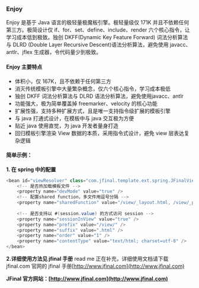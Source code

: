 ### Enjoy

Enjoy 是基于 Java 语言的极轻量极魔板引擎。极轻量级仅 171K 并且不依赖任何第三方。极简设计仅 if、for、set、define、include、render 六个核心指令，让学习成本低到极致。独创 DKFF(Dynamic Key Feature Forward) 词法分析算法与 DLRD (Double Layer Recursive Descent)语法分析算法，避免使用 javacc、antlr、jflex 生成器，令代码量少到极致。

#### Enjoy 主要特点
- 体积小，仅 167K，且不依赖于任何第三方
- 消灭传统模板引擎中大量繁杂概念，仅六个核心指令，学习成本极低
- 独创 DKFF 词法分析算法与 DLRD 语法分析算法，避免使用javacc、antlr
- 功能强大，极为简单覆盖掉 freemarker、velocity 的核心功能
- 扩展性强，支持多种扩展方式，且是唯一支持指令级扩展的模板引擎
- 与 java 打通式设计，在模板中与 java 交互极为方便
- 贴近 java 使用直觉，为 java 开发者量身打造
- 回归模板引擎渲染 View 数据的本质，采用指令式设计，避免 view 层表达复杂逻辑


#### 简单示例：

**1. 在 spring 中的配置**

```java
<bean id="viewResolver" class="com.jfinal.template.ext.spring.JFinalViewResolver">
	<!-- 是否热加载模板文件 -->
	<property name="devMode" value="true" />
	<!-- 配置shared function，多文件用逗号分隔 -->
	<property name="sharedFunction" value="/view/_layout.html, /view/_paginate.html" />
	
	<!-- 是否支持以 #(session.value) 的方式访问 session -->
	<property name="sessionInView" value="true" />
	<property name="prefix" value="/view/" />
	<property name="suffix" value=".html" />
	<property name="order" value="1" />
	<property name="contentType" value="text/html; charset=utf-8" />
</bean>
```

**2.详细使用方法见 jfinal 手册**
read me 正在补充，详细使用文档请下载 jfinal.com 官网的 jfinal 手册[http://www.jfinal.com](http://www.jfinal.com)

**JFinal 官方网站：[http://www.jfinal.com](http://www.jfinal.com)**



